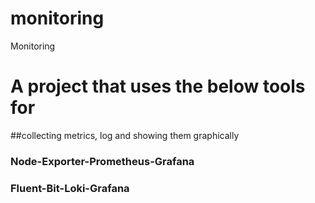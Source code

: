 # monitoring
Monitoring
# A project that uses the below tools  for 
##collecting metrics, log and showing them graphically
  ### Node-Exporter-Prometheus-Grafana 
  ### Fluent-Bit-Loki-Grafana 

